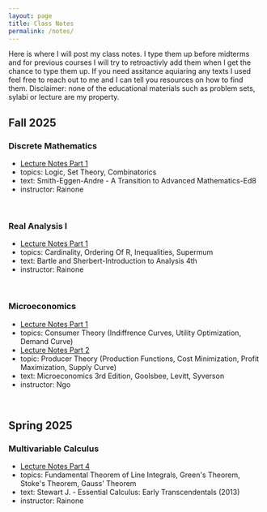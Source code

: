 ```yaml
---
layout: page
title: Class Notes
permalink: /notes/
---
```


Here is where I will post my class notes. I type them up before midterms and for previous courses I will try to retroactivly add them when I get the chance to type them up. If you need assitance aquiaring any texts I used feel free to reach out to me and I can tell you resources on how to find them.  Disclaimer: none of the educational materials such as problem sets, sylabi or lecture are my property. 
## Fall 2025

### Discrete Mathematics
- [Lecture Notes Part 1](/uploads/notes/MATH210__Discrete_Math.pdf)
- topics: Logic, Set Theory, Combinatorics
- text: Smith-Eggen-Andre - A Transition to Advanced Mathematics-Ed8
- instructor: Rainone

<br>

### Real Analysis I  
- [Lecture Notes Part 1](/uploads/notes/MATH310_Real_Analysis.pdf)
- topics: Cardinality, Ordering Of R, Inequalities, Supermum
- text: Bartle and Sherbert-Introduction to Analysis 4th
- instructor: Rainone

<br>

### Microeconomics   
- [Lecture Notes Part 1](/uploads/notes/ECON250__Intermediete_Microeconomics.pdf)
- topics: Consumer Theory (Indiffrence Curves, Utility Optimization, Demand Curve)
- [Lecture Notes Part 2](/uploads/notes/ECON250_Part_2__Intermediete_Microeconomics.pdf)
- topic: Producer Theory (Production Functions, Cost Minimization, Profit Maximization, Supply Curve)
- text: Microeconomics 3rd Edition, Goolsbee, Levitt, Syverson
- instructor: Ngo

<br>

## Spring 2025

### Multivariable Calculus 
- [Lecture Notes Part 4](/uploads/notes/MATH212_Part_four__Vector_Calculus.pdf)
- topics: Fundamental Theorem of Line Integrals, Green's Theorem, Stoke's Theorem, Gauss' Theorem
- text: Stewart J. - Essential Calculus: Early Transcendentals (2013)
- instructor: Rainone
